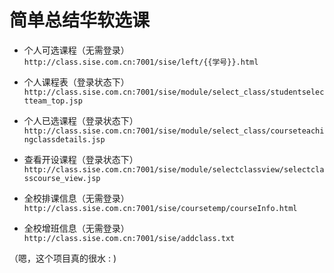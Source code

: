 简单总结华软选课
===========


* 个人可选课程（无需登录）  
`http://class.sise.com.cn:7001/sise/left/{{学号}}.html`


* 个人课程表（登录状态下）  
`http://class.sise.com.cn:7001/sise/module/select_class/studentselectteam_top.jsp`


* 个人已选课程（登录状态下）  
`http://class.sise.com.cn:7001/sise/module/select_class/courseteachingclassdetails.jsp`


* 查看开设课程（登录状态下）
`http://class.sise.com.cn:7001/sise/module/selectclassview/selectclasscourse_view.jsp`


* 全校排课信息（无需登录）  
`http://class.sise.com.cn:7001/sise/coursetemp/courseInfo.html`


* 全校增班信息（无需登录）  
`http://class.sise.com.cn:7001/sise/addclass.txt`


（嗯，这个项目真的很水 : )

